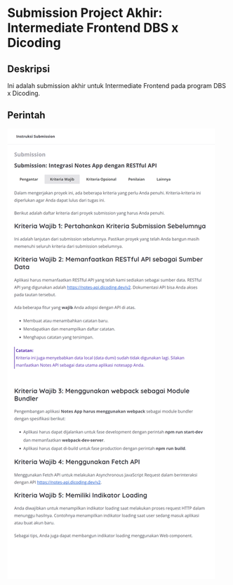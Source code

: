 # Submission Project Akhir: Intermediate Frontend DBS x Dicoding

## Deskripsi
Ini adalah submission akhir untuk Intermediate Frontend pada program DBS x Dicoding.

## Perintah
![Screenshot](src/image/ss-tugas.png)
